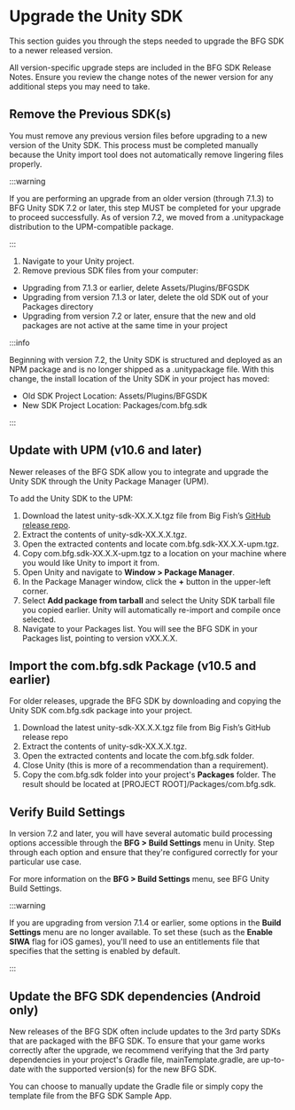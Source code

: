 # Upgrade the Unity SDK

This section guides you through the steps needed to upgrade the BFG SDK to a newer released version.

All version-specific upgrade steps are included in the BFG SDK Release Notes. Ensure you review the change notes of the newer version for any additional steps you may need to take.

## Remove the Previous SDK(s)

You must remove any previous version files before upgrading to a new version of the Unity SDK. This process must be completed manually because the Unity import tool does not automatically remove lingering files properly.

:::warning

If you are performing an upgrade from an older version (through 7.1.3) to BFG Unity SDK 7.2 or later, this step MUST be completed for your upgrade to proceed successfully. As of version 7.2, we moved from a .unitypackage distribution to the UPM-compatible package.

:::

1. Navigate to your Unity project.
2. Remove previous SDK files from your computer:
  - Upgrading from 7.1.3 or earlier, delete Assets/Plugins/BFGSDK
  - Upgrading from version 7.1.3 or later, delete the old SDK out of your Packages directory
  - Upgrading from version 7.2 or later, ensure that the new and old packages are not active at the same time in your project


:::info 

Beginning with version 7.2, the Unity SDK is structured and deployed as an NPM package and is no longer shipped as a .unitypackage file. With this change, the install location of the Unity SDK in your project has moved:

- Old SDK Project Location: Assets/Plugins/BFGSDK
- New SDK Project Location: Packages/com.bfg.sdk

:::

## Update with UPM (v10.6 and later)

Newer releases of the BFG SDK allow you to integrate and upgrade the Unity SDK through the Unity Package Manager (UPM).

To add the Unity SDK to the UPM:

1. Download the latest unity-sdk-XX.X.X.tgz file from Big Fish’s [GitHub release repo](https://github.com/bigfishgames-external/sdk-unity-releases/releases).  
2. Extract the contents of unity-sdk-XX.X.X.tgz.
3. Open the extracted contents and locate com.bfg.sdk-XX.X.X-upm.tgz.
4. Copy com.bfg.sdk-XX.X.X-upm.tgz to a location on your machine where you would like Unity to import it from.
5. Open Unity and navigate to **Window > Package Manager**.
6. In the Package Manager window, click the **+** button in the upper-left corner.
7. Select **Add package from tarball** and select the Unity SDK tarball file you copied earlier. Unity will automatically re-import and compile once selected.
8. Navigate to your Packages list. You will see the BFG SDK in your Packages list, pointing to version vXX.X.X.

## Import the com.bfg.sdk Package (v10.5 and earlier)

For older releases, upgrade the BFG SDK by downloading and copying the Unity SDK com.bfg.sdk package into your project.

1. Download the latest unity-sdk-XX.X.X.tgz file from Big Fish’s GitHub release repo
2. Extract the contents of  unity-sdk-XX.X.X.tgz. 
3. Open the extracted contents and locate the com.bfg.sdk folder.
4. Close Unity (this is more of a recommendation than a requirement).
5. Copy the com.bfg.sdk folder into your project's **Packages** folder. The result should be located at [PROJECT ROOT]/Packages/com.bfg.sdk.

## Verify Build Settings

In version 7.2 and later, you will have several automatic build processing options accessible through the **BFG > Build Settings** menu in Unity. Step through each option and ensure that they're configured correctly for your particular use case.

For more information on the **BFG > Build Settings** menu, see BFG Unity Build Settings.

:::warning

If you are upgrading from version 7.1.4 or earlier, some options in the **Build Settings** menu are no longer available. To set these (such as the **Enable SIWA** flag for iOS games), you'll need to use an entitlements file that specifies that the setting is enabled by default.

:::

## Update the BFG SDK dependencies (Android only)

New releases of the BFG SDK often include updates to the 3rd party SDKs that are packaged with the BFG SDK. To ensure that your game works correctly after the upgrade, we recommend verifying that the 3rd party dependencies in your project's Gradle file, mainTemplate.gradle, are up-to-date with the supported version(s) for the new BFG SDK. 

You can choose to manually update the Gradle file or simply copy the template file from the BFG SDK Sample App.

